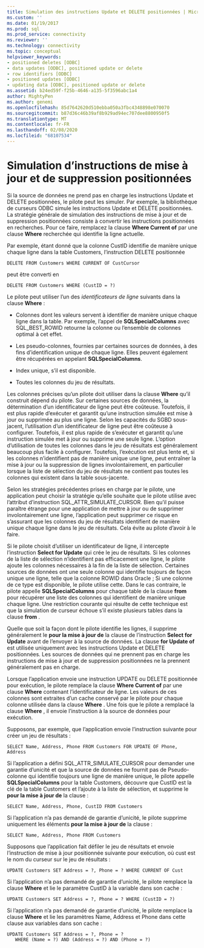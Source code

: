 ```yaml
---
title: Simulation des instructions Update et DELETE positionnées | Microsoft Docs
ms.custom: ''
ms.date: 01/19/2017
ms.prod: sql
ms.prod_service: connectivity
ms.reviewer: ''
ms.technology: connectivity
ms.topic: conceptual
helpviewer_keywords:
- positioned deletes [ODBC]
- data updates [ODBC], positioned update or delete
- row identifiers [ODBC]
- positioned updates [ODBC]
- updating data [ODBC], positioned update or delete
ms.assetid: b24ed59f-f25b-4646-a135-5f3596abc1a4
author: MightyPen
ms.author: genemi
ms.openlocfilehash: 85d7642620d510ebba050a3fbc4348898e070070
ms.sourcegitcommit: b87d36c46b39af8b929ad94ec707dee8800950f5
ms.translationtype: MT
ms.contentlocale: fr-FR
ms.lasthandoff: 02/08/2020
ms.locfileid: "68107534"
---
```

# <a name="simulating-positioned-update-and-delete-statements"></a>Simulation d’instructions de mise à jour et de suppression positionnées
Si la source de données ne prend pas en charge les instructions Update et DELETE positionnées, le pilote peut les simuler. Par exemple, la bibliothèque de curseurs ODBC simule les instructions Update et DELETE positionnées. La stratégie générale de simulation des instructions de mise à jour et de suppression positionnées consiste à convertir les instructions positionnées en recherches. Pour ce faire, remplacez la clause **Where Current of** par une clause **Where** recherchée qui identifie la ligne actuelle.  
  
 Par exemple, étant donné que la colonne CustID identifie de manière unique chaque ligne dans la table Customers, l’instruction DELETE positionnée  
  
```  
DELETE FROM Customers WHERE CURRENT OF CustCursor  
```  
  
 peut être converti en  
  
```  
DELETE FROM Customers WHERE (CustID = ?)  
```  
  
 Le pilote peut utiliser l’un des *identificateurs de ligne* suivants dans la clause **Where** :  
  
-   Colonnes dont les valeurs servent à identifier de manière unique chaque ligne dans la table. Par exemple, l’appel de **SQLSpecialColumns** avec SQL_BEST_ROWID retourne la colonne ou l’ensemble de colonnes optimal à cet effet.  
  
-   Les pseudo-colonnes, fournies par certaines sources de données, à des fins d’identification unique de chaque ligne. Elles peuvent également être récupérées en appelant **SQLSpecialColumns**.  
  
-   Index unique, s’il est disponible.  
  
-   Toutes les colonnes du jeu de résultats.  
  
 Les colonnes précises qu’un pilote doit utiliser dans la clause **Where** qu’il construit dépend du pilote. Sur certaines sources de données, la détermination d’un identificateur de ligne peut être coûteuse. Toutefois, il est plus rapide d’exécuter et garantit qu’une instruction simulée est mise à jour ou supprimée au plus une ligne. Selon les capacités du SGBD sous-jacent, l’utilisation d’un identificateur de ligne peut être coûteuse à configurer. Toutefois, il est plus rapide de s’exécuter et garantit qu’une instruction simulée met à jour ou supprime une seule ligne. L’option d’utilisation de toutes les colonnes dans le jeu de résultats est généralement beaucoup plus facile à configurer. Toutefois, l’exécution est plus lente et, si les colonnes n’identifient pas de manière unique une ligne, peut entraîner la mise à jour ou la suppression de lignes involontairement, en particulier lorsque la liste de sélection du jeu de résultats ne contient pas toutes les colonnes qui existent dans la table sous-jacente.  
  
 Selon les stratégies précédentes prises en charge par le pilote, une application peut choisir la stratégie qu’elle souhaite que le pilote utilise avec l’attribut d’instruction SQL_ATTR_SIMULATE_CURSOR. Bien qu’il puisse paraître étrange pour une application de mettre à jour ou de supprimer involontairement une ligne, l’application peut supprimer ce risque en s’assurant que les colonnes du jeu de résultats identifient de manière unique chaque ligne dans le jeu de résultats. Cela évite au pilote d’avoir à le faire.  
  
 Si le pilote choisit d’utiliser un identificateur de ligne, il intercepte l’instruction **Select for Update** qui crée le jeu de résultats. Si les colonnes de la liste de sélection n’identifient pas efficacement une ligne, le pilote ajoute les colonnes nécessaires à la fin de la liste de sélection. Certaines sources de données ont une seule colonne qui identifie toujours de façon unique une ligne, telle que la colonne ROWID dans Oracle ; Si une colonne de ce type est disponible, le pilote utilise cette. Dans le cas contraire, le pilote appelle **SQLSpecialColumns** pour chaque table de la clause **from** pour récupérer une liste des colonnes qui identifient de manière unique chaque ligne. Une restriction courante qui résulte de cette technique est que la simulation de curseur échoue s’il existe plusieurs tables dans la clause **from** .  
  
 Quelle que soit la façon dont le pilote identifie les lignes, il supprime généralement le **pour la mise à jour de** la clause de l’instruction **Select for Update** avant de l’envoyer à la source de données. La clause **for Update of** est utilisée uniquement avec les instructions Update et DELETE positionnées. Les sources de données qui ne prennent pas en charge les instructions de mise à jour et de suppression positionnées ne la prennent généralement pas en charge.  
  
 Lorsque l’application envoie une instruction UPDATE ou DELETE positionnée pour exécution, le pilote remplace la clause **Where Current of** par une clause **Where** contenant l’identificateur de ligne. Les valeurs de ces colonnes sont extraites d’un cache conservé par le pilote pour chaque colonne utilisée dans la clause **Where** . Une fois que le pilote a remplacé la clause **Where** , il envoie l’instruction à la source de données pour exécution.  
  
 Supposons, par exemple, que l’application envoie l’instruction suivante pour créer un jeu de résultats :  
  
```  
SELECT Name, Address, Phone FROM Customers FOR UPDATE OF Phone, Address  
```  
  
 Si l’application a défini SQL_ATTR_SIMULATE_CURSOR pour demander une garantie d’unicité et que la source de données ne fournit pas de Pseudo-colonne qui identifie toujours une ligne de manière unique, le pilote appelle **SQLSpecialColumns** pour la table Customers, découvre que CustID est la clé de la table Customers et l’ajoute à la liste de sélection, et supprime le **pour la mise à jour de** la clause :  
  
```  
SELECT Name, Address, Phone, CustID FROM Customers  
```  
  
 Si l’application n’a pas demandé de garantie d’unicité, le pilote supprime uniquement les éléments **pour la mise à jour de** la clause :  
  
```  
SELECT Name, Address, Phone FROM Customers  
```  
  
 Supposons que l’application fait défiler le jeu de résultats et envoie l’instruction de mise à jour positionnée suivante pour exécution, où cust est le nom du curseur sur le jeu de résultats :  
  
```  
UPDATE Customers SET Address = ?, Phone = ? WHERE CURRENT OF Cust  
```  
  
 Si l’application n’a pas demandé de garantie d’unicité, le pilote remplace la clause **Where** et lie le paramètre CustID à la variable dans son cache :  
  
```  
UPDATE Customers SET Address = ?, Phone = ? WHERE (CustID = ?)  
```  
  
 Si l’application n’a pas demandé de garantie d’unicité, le pilote remplace la clause **Where** et lie les paramètres Name, Address et Phone dans cette clause aux variables dans son cache :  
  
```  
UPDATE Customers SET Address = ?, Phone = ?  
   WHERE (Name = ?) AND (Address = ?) AND (Phone = ?)  
```
